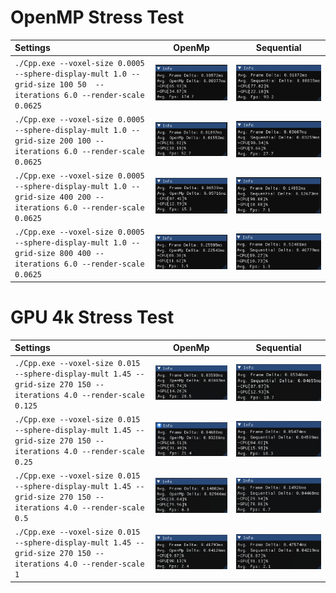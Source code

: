 # OpenMP Stress Test
| Settings | OpenMp | Sequential |
| :------- | :----: | :--------: |
| `./Cpp.exe --voxel-size 0.0005  --sphere-display-mult 1.0 --grid-size 100 50  --iterations 6.0 --render-scale 0.0625` | ![ ](image.png)   | ![ ](image-4.png) |
| `./Cpp.exe --voxel-size 0.0005  --sphere-display-mult 1.0 --grid-size 200 100 --iterations 6.0 --render-scale 0.0625` | ![ ](image-1.png) | ![ ](image-5.png) |
| `./Cpp.exe --voxel-size 0.0005  --sphere-display-mult 1.0 --grid-size 400 200 --iterations 6.0 --render-scale 0.0625` | ![ ](image-2.png) | ![ ](image-6.png) |
| `./Cpp.exe --voxel-size 0.0005  --sphere-display-mult 1.0 --grid-size 800 400 --iterations 6.0 --render-scale 0.0625` | ![ ](image-3.png) | ![ ](image-7.png) |
# GPU 4k Stress Test
| Settings | OpenMp | Sequential |
| :------- | :----: | :--------: |
| `./Cpp.exe --voxel-size 0.015  --sphere-display-mult 1.45 --grid-size 270 150 --iterations 4.0 --render-scale 0.125` | ![ ](image-8.png)  | ![ ](image-12.png) |
| `./Cpp.exe --voxel-size 0.015  --sphere-display-mult 1.45 --grid-size 270 150 --iterations 4.0 --render-scale 0.25 ` | ![ ](image-9.png)  | ![ ](image-13.png) |
| `./Cpp.exe --voxel-size 0.015  --sphere-display-mult 1.45 --grid-size 270 150 --iterations 4.0 --render-scale 0.5  ` | ![ ](image-10.png) | ![ ](image-14.png) |
| `./Cpp.exe --voxel-size 0.015  --sphere-display-mult 1.45 --grid-size 270 150 --iterations 4.0 --render-scale 1    ` | ![ ](image-11.png) | ![ ](image-15.png) |